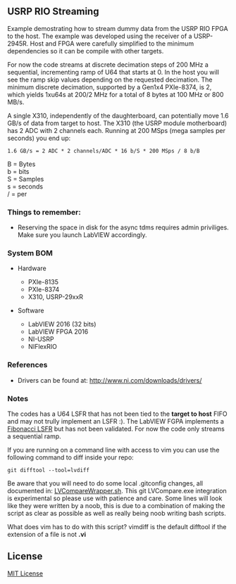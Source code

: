 ## USRP RIO Streaming

Example demostrating how to stream dummy data from the USRP RIO FPGA to the host. The example
was developed using the receiver of a USRP-2945R. Host and FPGA were carefully simplified to
the minimum dependencies so it can be compile with other targets.

For now the code streams at discrete decimation steps of 200 MHz a sequential, incrementing
ramp of U64 that starts at 0. In the host you will see the ramp skip values depending on the
requested decimation. The minimum discrete decimation, supported by a Gen1x4 PXIe-8374,
is 2, which yields 1xu64s at 200/2 MHz for a total of 8 bytes at 100 MHz or 800 MB/s.

A single X310, independently of the daughterboard, can potentially move 1.6 GB/s of data from
target to host. The X310 (the USRP module motherboard) has 2 ADC with 2 channels each. Running
at 200 MSps (mega samples per seconds) you end up:

```
1.6 GB/s = 2 ADC * 2 channels/ADC * 16 b/S * 200 MSps / 8 b/B
```
B = Bytes  
b = bits  
S = Samples  
s = seconds  
/ = per  

### Things to remember:
* Reserving the space in disk for the async tdms requires admin priviliges. Make sure you launch
LabVIEW accordingly.

### System BOM
* Hardware
	- PXIe-8135
	- PXIe-8374
	- X310, USRP-29xxR

* Software
	- LabVIEW 2016 (32 bits)
	- LabVIEW FPGA 2016
	- NI-USRP
	- NIFlexRIO

### References
* Drivers can be found at: http://www.ni.com/downloads/drivers/

### Notes
The codes has a U64 LSFR that has not been tied to the **target to host** FIFO and
may not trully implement an LSFR :). The LabVIEW FGPA implements a [Fibonacci LSFR](https://en.wikipedia.org/wiki/Linear-feedback_shift_register#Fibonacci_LFSRs) but  has not been validated. For now the code only
streams a sequential ramp. 

If you are running on a command line with access to vim you can use the following command to diff inside your repo:

```
git difftool --tool=lvdiff
```
Be aware that you will need to do some local .gitconfig changes, all documented in: [LVCompareWrapper.sh](https://github.com/NISystemsEngineering/USRP-RIO-Streaming/blob/master/LVCompareWrapper.sh). This git LVCompare.exe integration is experimental so please use with patience and care. Some lines will look like they were written by a noob, this is due to a combination of making the script as clear as possible as well as really being noob writing bash scripts.

What does vim has to do with this script? vimdiff is the default difftool if the extension of a file is not __.vi__

## License
[MIT License](https://github.com/NISystemsEngineering/USRP-RIO-Streaming/blob/master/LICENSE.md)
